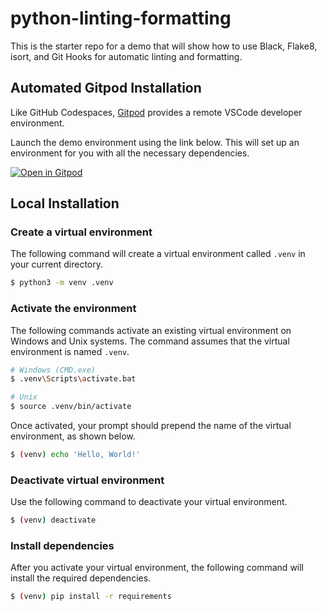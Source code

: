 # python-linting-formatting

This is the starter repo for a demo that will show how to use Black, Flake8, isort, and Git Hooks for automatic linting and formatting.

## Automated Gitpod Installation

Like GitHub Codespaces, [Gitpod](https://www.gitpod.io) provides a remote VSCode developer environment.

Launch the demo environment using the link below. This will set up an environment for you with all the necessary dependencies.

[![Open in Gitpod](https://gitpod.io/button/open-in-gitpod.svg)](https://gitpod.io#https://github.com/PDXPythonPirates/python-linting-formatting.git)

## Local Installation

### Create a virtual environment

The following command will create a virtual environment called `.venv` in your current directory.

```bash
$ python3 -m venv .venv
```

### Activate the environment

The following commands activate an existing virtual environment on Windows and Unix systems. The command assumes that the virtual environment is named `.venv`.

```bash
# Windows (CMD.exe)
$ .venv\Scripts\activate.bat

# Unix
$ source .venv/bin/activate
```

Once activated, your prompt should prepend the name of the virtual environment, as shown below.

```bash
$ (venv) echo 'Hello, World!'
```

### Deactivate virtual environment

Use the following command to deactivate your virtual environment.

```bash
$ (venv) deactivate
```

### Install dependencies

After you activate your virtual environment, the following command will install the required dependencies.

```bash
$ (venv) pip install -r requirements
```
